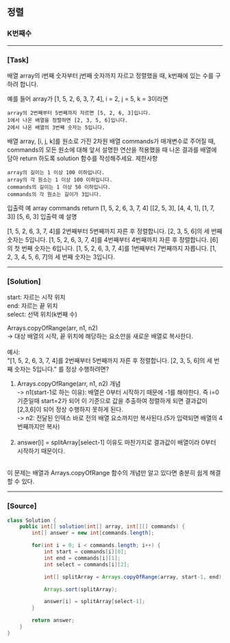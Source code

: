 ## 정렬

### K번째수

---

### **[Task]**

배열 array의 i번째 숫자부터 j번째 숫자까지 자르고 정렬했을 때, k번째에 있는 수를 구하려 합니다.

예를 들어 array가 [1, 5, 2, 6, 3, 7, 4], i = 2, j = 5, k = 3이라면

    array의 2번째부터 5번째까지 자르면 [5, 2, 6, 3]입니다.
    1에서 나온 배열을 정렬하면 [2, 3, 5, 6]입니다.
    2에서 나온 배열의 3번째 숫자는 5입니다.

배열 array, [i, j, k]를 원소로 가진 2차원 배열 commands가 매개변수로 주어질 때, commands의 모든 원소에 대해 앞서 설명한 연산을 적용했을 때 나온 결과를 배열에 담아 return 하도록 solution 함수를 작성해주세요.
제한사항

    array의 길이는 1 이상 100 이하입니다.
    array의 각 원소는 1 이상 100 이하입니다.
    commands의 길이는 1 이상 50 이하입니다.
    commands의 각 원소는 길이가 3입니다.

입출력 예
array commands return
[1, 5, 2, 6, 3, 7, 4] [[2, 5, 3], [4, 4, 1], [1, 7, 3]] [5, 6, 3]
입출력 예 설명

[1, 5, 2, 6, 3, 7, 4]를 2번째부터 5번째까지 자른 후 정렬합니다. [2, 3, 5, 6]의 세 번째 숫자는 5입니다.
[1, 5, 2, 6, 3, 7, 4]를 4번째부터 4번째까지 자른 후 정렬합니다. [6]의 첫 번째 숫자는 6입니다.
[1, 5, 2, 6, 3, 7, 4]를 1번째부터 7번째까지 자릅니다. [1, 2, 3, 4, 5, 6, 7]의 세 번째 숫자는 3입니다.

---

### **[Solution]**

start: 자르는 시작 위치  
end: 자르는 끝 위치  
select: 선택 위치(k번째 수)

Arrays.copyOfRange(arr, n1, n2)  
-> 대상 배열의 시작, 끝 위치에 해당하는 요소만을 새로운 배열로 복사한다.  
<br>
예시:  
"[1, 5, 2, 6, 3, 7, 4]를 2번째부터 5번째까지 자른 후 정렬합니다. [2, 3, 5, 6]의 세 번째 숫자는 5입니다." 를 정상 수행하려면?
<br>

1. Arrays.copyOfRange(arr, n1, n2) 개념  
   -> n1(start-1로 하는 이유): 배열은 0부터 시작하기 때문에 -1를 해야한다. 즉 i=0 기준일때 start=2가 되어 이 기준으로 값을 추출하여 정렬하게 되면 결과값이 [2,3,6]이 되어 정상 수행하지 못하게 된다.  
   -> n2: 전달된 인덱스 바로 전의 배열 요소까지만 복사된다.(5가 입력되면 배열의 4번째까지만 복사)  
   <br>
2. answer[i] = splitArray[select-1] 이유도 마찬가지로 결과값이 배열이라 0부터 시작하기 때문이다.  
   <br>

이 문제는 배열과 Arrays.copyOfRange 함수의 개념만 알고 있다면 충분히 쉽게 해결할 수 있다.

---

### **[Source]**

```Java
class Solution {
    public int[] solution(int[] array, int[][] commands) {
        int[] answer = new int[commands.length];

        for(int i = 0; i < commands.length; i++) {
            int start = commands[i][0];
            int end = commands[i][1];
            int select = commands[i][2];

            int[] splitArray = Arrays.copyOfRange(array, start-1, end);

            Arrays.sort(splitArray);

            answer[i] = splitArray[select-1];
        }

        return answer;
    }
}
```
